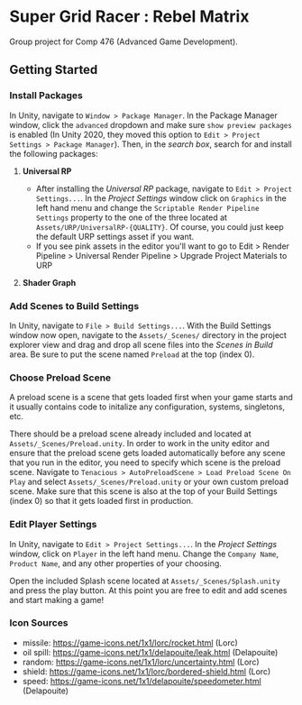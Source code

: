 # Super Grid Racer : Rebel Matrix  

Group project for Comp 476 (Advanced Game Development).   

## Getting Started

### Install Packages

In Unity, navigate to `Window > Package Manager`. In the Package Manager window, click the `advanced` dropdown and make sure `show preview packages` is enabled (In Unity 2020, they moved this option to `Edit > Project Settings > Package Manager`). Then, in the *search box*, search for and install the following packages:

1. **Universal RP**
    - After installing the *Universal RP* package, navigate to `Edit > Project Settings...`. In the *Project Settings* window click on `Graphics` in the left hand menu and change the `Scriptable Render Pipeline Settings` property to the one of the three located at `Assets/URP/UniversalRP-{QUALITY}`. Of course, you could just keep the default URP settings asset if you want.
	- If you see pink assets in the editor you'll want to go to Edit > Render Pipeline > Universal Render Pipeline > Upgrade Project Materials to URP

2. **Shader Graph**

### Add Scenes to Build Settings

In Unity, navigate to `File > Build Settings...`. With the Build Settings window now open, navigate to the `Assets/_Scenes/` directory in the project explorer view and drag and drop all scene files into the *Scenes in Build* area. Be sure to put the scene named `Preload` at the top (index 0).  

### Choose Preload Scene

A preload scene is a scene that gets loaded first when your game starts and it usually contains code to initalize any configuration, systems, singletons, etc.  

There should be a preload scene already included and located at `Assets/_Scenes/Preload.unity`. In order to work in the unity editor and ensure that the preload scene gets loaded automatically before any scene that you run in the editor, you need to specify which scene is the preload scene. Navigate to `Tenacious > AutoPreloadScene > Load Preload Scene On Play` and select `Assets/_Scenes/Preload.unity` or your own custom preload scene. Make sure that this scene is also at the top of your Build Settings (index 0) so that it gets loaded first in production.  

### Edit Player Settings

In Unity, navigate to `Edit > Project Settings...`. In the *Project Settings* window, click on `Player` in the left hand menu. Change the `Company Name`, `Product Name`, and any other properties of your choosing.  

Open the included Splash scene located at `Assets/_Scenes/Splash.unity` and press the play button. At this point you are free to edit and add scenes and start making a game!


### Icon Sources
- missile: https://game-icons.net/1x1/lorc/rocket.html (Lorc)
- oil spill: https://game-icons.net/1x1/delapouite/leak.html (Delapouite)
- random: https://game-icons.net/1x1/lorc/uncertainty.html (Lorc)
- shield: https://game-icons.net/1x1/lorc/bordered-shield.html (Lorc)
- speed: https://game-icons.net/1x1/delapouite/speedometer.html (Delapouite)
